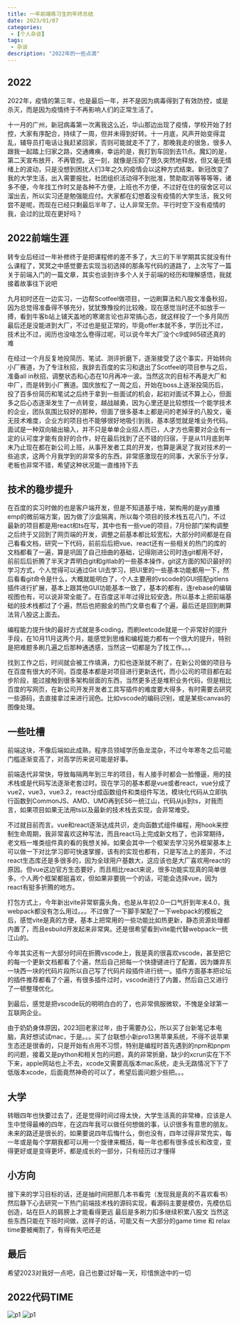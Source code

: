 ```yaml
---
title: 一年前端练习生的年终总结
date: 2023/01/07
categories:
 - [个人杂谈]
tags:
 - 杂谈
description: "2022年的一些点滴"
---
```


## 2022

2022年，疫情的第三年，也是最后一年，并不是因为病毒得到了有效防控，或是杀灭，而是因为疫情终于不再影响人们的正常生活了。

十一月的广州，新冠病毒第一次离我这么近，华山那边出现了疫情，学校开始了封控，大家有序配合，持续了一周，但并未得到好转。十一月底，风声开始变得混乱，辅导员打电话让我赶紧回家，否则可能就走不了了，那晚我走的很急，很多人跟我一起踏上归家之路，交通瘫痪，幸运的是，我打到车回到去11点。魔幻的是，第二天宣布放开，不再管控。这一刻，就像是压抑了很久突然地释放，但又毫无情绪上的波动，只是没想到困扰人们3年之久的疫情会以这种方式结束。新冠改变了我的大学生活，出入需要报批，社团组织活动得不到批准，赞助取消等等等等，诸多不便，今年找工作时又是各种不方便，上班也不方便，不过好在住的宿舍区可以溜出去，所以实习还是勉强能应付。大家都在幻想着没有疫情的大学生活，我又何尝不是呢，而现在已经只剩最后半年了，让人非常无奈。平行时空下没有疫情的我，会过的比现在更好吗？

## 2022前端生涯

转专业后经过一年补修终于是把课程修的差不多了，大三的下半学期其实就没有什么课程了，冥冥之中感觉要去实现当初选择的那条写代码的道路了，上次写了一篇关于前端入门的一篇文章，其实也谈到许多个人关于前端的经历和理解感悟，我就接着故事往下说吧

九月初时还在一边实习，一边帮Scotfeel做项目，一边刷算法和八股文准备秋招，因为总觉得准备得不够充分，犹犹豫豫投的比较晚，现在感觉当时还不如放手一搏，看到牛客b站上铺天盖地的寒潮言论也非常搞心态，就这样投了一个多月简历最后还是没能进到大厂，不过也是挺正常的，毕竟offer本就不多，学历比不过，技术比不过，阅历也没啥怎么卷得过呢，可以说今年大厂没个c9或985硕还真的难

在经过一个月反复地投简历、笔试、测评折磨下，逐渐接受了这个事实，开始转向小厂赛道，为了专注秋招，我辞去百度的实习和退出了Scotfeel的项目参与之后，准备all in秋招，调整状态和心态在10月再冲一波。当然这次的目标不再是大厂和中厂，而是转到小厂赛道。国庆放松了一周之后，开始在boss上逐渐投简历后，投了百多份简历和笔试之后终于拿到一些面试的机会，起初对面试不算上心，但面多之后心态逐渐发生了一点转变，越战越勇，因为心里还是比较想找一个能学技术的企业，团队氛围比较好的那种，但面了很多基本上都是问的老掉牙的八股文，毫无技术难度，企业方的项目也不能够很好地吸引到我，基本感觉就是堆业务代码。面试是一种双向输出输入，并不只是单单企业招人而已，人才方也需要对企业有一定的认可度才能有良好的合作，好在最后找到了还不错的归宿，于是从11月底到年末乃止现在都在新公司上班，从事开发者工具的开发，也算是满足了我对技术的一些追求，这两个月我学到的非常多的东西，非常感激现在的同事，大家乐于分享，老板也非常不错，希望这种状况能一直维持下去

## 技术的稳步提升

在百度的实习时做的也是客户端开发，但是不知道基于啥，架构用的是yy直播emp的微前端方案，因为做了沙盒隔离，所以每个项目的技术栈五花八门，不过最新的项目都是用react和ts在写，其中也有一些vue的项目，7月份部门架构调整之后终于又回到了网页端的开发，调整之前基本都比较宽松，大部分时间都是在自己看看文档，研究一下代码，前前后后把vue、react还有一些相关的热门的库的文档都看了一遍，算是巩固了自己扭曲的基础，记得刚进公司时连git都用不好，前前后后折腾了半天才弄明白git和gitlab的一些基本操作，git这方面的知识最好的学习方式，个人觉得可以通过Git UI去学习，把UI里的一些基本功能都用一下，然后看看git命令是什么，大概就能明白了，个人主要用的vscode的GUI搭配gitlens插件进行扩展，基本上跟其他GUI功能基本一致了，基本的都有，连rebase的编辑视图也有，可以说非常全能了。在百度这半年过得比较安逸，所以基本上把前端基础的技术栈都过了个遍，然后也把掘金的热门文章也看了个遍，最后还是回到刷算法背八股这上面去。

编程能力提升快的最好方式就是多coding，而刷leetcode就是一个非常好的提升手段，在10月11月这两个月，能感觉到思维和编程能力都有一个很大的提升，特别是把难题多刷几遍之后那种通透感，当然这一切都是为了找工作。。。

找到工作之后，时间就会被工作填满，力扣也逐渐就不刷了，在新公司做的项目与在百度有很大的不同，百度基本都是对项目进行更新迭代，而小公司的项目都在起步阶段，能过接触到很多架构层面的东西，当然更多还是堆积业务代码，但是相比百度的写网页，在新公司开发开发者工具写插件的难度要大得多，有时需要去研究一些源码，去直接拿过来进行润色。比如vscode的编码识别，或是某些canvas的图像处理。

## 一些吐槽

前端这块，不像后端如此成熟，程序员领域学历鱼龙混杂，不过今年寒冬之后可能门槛逐渐变高了，对高学历来说可能是好事。

前端迭代非常快，导致每隔两年到三年的项目，有人接手时都会一脸懵逼，用的技术栈或是代码写法逐渐老套过时。现在学习的基本都是vue或者react，vue分成了vue2，vue3，vue3.2，react分成函数组件和类组件写法，模块化代码从立即执行函数到CommonJS、AMD、UMD再到ES6一统江山，代码从js到ts，对我而言，如果项目如果无法用ts以及最新的技术栈去实现，会非常难受。

不过就目前而言。vue和react逐渐达成共识，走向函数式组件编程，用hook来控制生命周期，我非常喜欢这种写法，而且react马上完成新文档了，也非常期待，老文档一堆类组件真的看的我想关掉。如果会其中一个框架去学习另外框架基本上可以做一下对比学习即可快速掌握，该有的实现也都有，只是写法上的差异，不过react生态库还是多很多的，因为全球用户基数大，这应该也是大厂喜欢用react的原因。但vue这边官方生态要好，而且相比react来说，很多功能实现真的简单很多。个人两个框架都挺喜欢，但如果非要挑一个的话，可能会选择vue，因为react有挺多折腾的地方。

打包方式上，今年新出vite非常崭露头角，也是从年初2.0一口气肝到年末4.0，我webpack都没有怎么用过。。。不过做了一下脚手架配了一下webpack的模板之后，感觉vite是真的方便，基本上把常用的一些功能比如热更新，静态资源处理都内置了，而且esbuild开发起来非常爽。还是很希望看到vite能代替webpack一统江山的。

今年其实还有一大部分时间在折腾vscode上，我是真的很喜欢vscode，甚至把它的每一个更新文档都看了个遍，然后自己把每一个快捷键进行了配置，因为嫌弃东一块西一块的代码片段所以自己写了代码片段插件进行统一。插件方面基本把论坛的插件推荐都看了个遍，有很多插件过时，vscode进行了内置，然后自己又进行了一顿整理优化。

到最后，感觉是把vscode玩的明明白白的了，也非常佩服微软，不愧是全球第一互联网企业。

由于奶奶身体原因，2023回老家过年，由于需要办公，所以买了台新笔记本电脑，真好想试试mac，于是。。。买了台联想小新pro13黑苹果系统，不得不说苹果生态还是很香的，只是开始有点用不习惯，特别是编程时首先遇到的npm和pnpm的问题，接着又是python和相关包的问题，真的非常折磨，缺少的xcrun实在下不下来，apple网站也上不去，xcode又需要高版本mac系统，走头无路情况下下了低版本xcode，后面竟然神奇的可以了，希望后面问题少些把。。。

## 大学

转眼四年也快要过去了，还是觉得时间过得太快，大学生活真的非常棒，应该是人生中觉得最棒的四年，在这四年我可以做任何想做的事，认识很多有意思的朋友。未来的路还是很长的，如果要说四年后悔什么，倒也没有，四年过得非常充实，每一年或是每个学期我都可以用一个旋律来概括，每一年也都有很多成长和改变，变得更好或是变得更坏，都是成长的一部分，只有经历过才懂得

## 小方向

接下来的学习目标的话，还是抽时间把那几本书看完（发现我是真的不喜欢看书）
然后静下心去研究一下热门前端技术栈的源码实现，看源码主要是模仿，先模仿后创造，站在巨人的肩膀上才能看得更远
最后是多刷力扣多继续积累八股文
当然这些东西只能在下班时间做，这样子的话，可能又有一大部分的game time 和 relax time要被阉割了，有得有失吧还是

## 最后

希望2023对我好一点吧，自己也要过好每一天，珍惜旅途中的一切

## 2022代码TIME

![p1](https://s2.loli.net/2023/01/07/W41yTH6kAxSaGro.png)
![p1](https://s2.loli.net/2023/01/07/FhZDo8HGnvXk3du.jpg)
